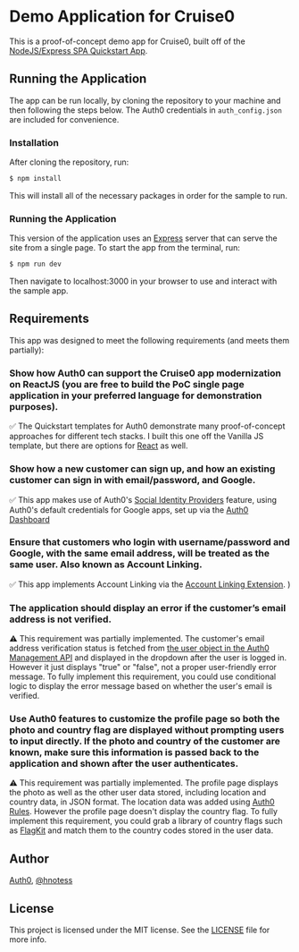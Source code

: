 # Demo Application for Cruise0

This is a proof-of-concept demo app for Cruise0, built off of the [NodeJS/Express SPA Quickstart App](https://auth0.com/docs/quickstart/spa/vanillajs).

## Running the Application

The app can be run locally, by cloning the repository to your machine and then following the steps below. The Auth0 credentials in `auth_config.json` are included for convenience.

### Installation

After cloning the repository, run:

```bash
$ npm install
```

This will install all of the necessary packages in order for the sample to run.

### Running the Application

This version of the application uses an [Express](https://expressjs.com) server that can serve the site from a single page. To start the app from the terminal, run:

```bash
$ npm run dev
```

Then navigate to localhost:3000 in your browser to use and interact with the sample app.

## Requirements

This app was designed to meet the following requirements (and meets them partially):

### Show how Auth0 can support the Cruise0 app modernization on ReactJS (you are free to build the PoC single page application in your preferred language for demonstration purposes).

✅ The Quickstart templates for Auth0 demonstrate many proof-of-concept approaches for different tech stacks. I built this one off the Vanilla JS template, but there are options for [React](https://auth0.com/docs/quickstart/spa/react) as well.

### Show how a new customer can sign up, and how an existing customer can sign in with email/password, and Google.        

✅ This app makes use of Auth0's [Social Identity Providers](https://auth0.com/docs/connections/social/) feature, using Auth0's default credentials for Google apps, set up via the [Auth0 Dashboard](https://auth0.com/docs/get-started/dashboard/set-up-social-connections
)

### Ensure that customers who login with username/password and Google, with the same email address, will be treated as the same user. Also known as Account Linking.

✅ This app implements Account Linking via the [Account Linking Extension](https://auth0.com/docs/extensions/account-link-extension).
)

### The application should display an error if the customer’s email address is not verified. 
⚠️ This requirement was partially implemented. The customer's email address verification status is fetched from [the user object in the Auth0 Management API](https://auth0.com/docs/api/management/v2/#!/Users/get_users) and displayed in the dropdown after the user is logged in. However it just displays "true" or "false", not a proper user-friendly error message. To fully implement this requirement, you could use conditional logic to display the error message based on whether the user's email is verified. 

### Use Auth0 features to customize the profile page so both the photo and country flag are displayed without prompting users to input directly. If the photo and country of the customer are known, make sure this information is passed back to the application and shown after the user authenticates.       

⚠️ This requirement was partially implemented. The profile page displays the photo as well as the other user data stored, including location and country data, in JSON format. The location data was added using [Auth0 Rules](https://auth0.com/docs/rules/create-rules). However the profile page doesn't display the country flag. To fully implement this requirement, you could grab a library of country flags such as [FlagKit](https://github.com/madebybowtie/FlagKit) and match them to the country codes stored in the user data.  

## Author

[Auth0](auth0.com), [@hnotess](https://github.com/hnotess)

## License

This project is licensed under the MIT license. See the [LICENSE](LICENSE.txt) file for more info.

